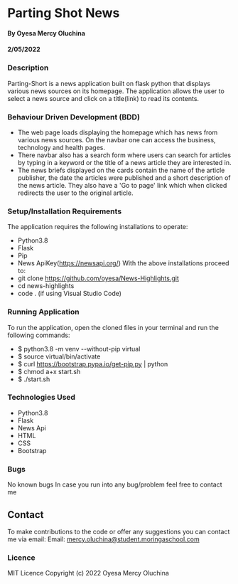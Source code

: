 # Parting Shot News
#### By Oyesa Mercy Oluchina
#### 2/05/2022

### Description
Parting-Short is a news application built on flask python that displays various news sources on its homepage. The application allows the user to select a news source and click on a title(link) to read its contents. 

### Behaviour Driven Development (BDD)
* The web page loads displaying the homepage which has news from various news sources. On the navbar one can access the business, technology and health pages.
* There navbar also has a search form where users can search for articles by typing in a keyword or the title of a news article they are interested in.
* The news briefs displayed on the cards contain the name of the article publisher, the date the articles were published and a short description of the news article. They also have a 'Go to page' link which when clicked redirects the user to the original article.


### Setup/Installation Requirements
The application requires the following installations to operate:
* Python3.8
* Flask 
* Pip
* News ApiKey(https://newsapi.org/) 
With the above installations proceed to:
* git clone https://github.com/oyesa/News-Highlights.git
* cd news-highlights
* code . (if using Visual Studio Code) 

### Running Application
To run the application, open the cloned files in your terminal and run the following commands:
* $ python3.8 -m venv --without-pip virtual
* $ source virtual/bin/activate
* $ curl https://bootstrap.pypa.io/get-pip.py | python
* $ chmod a+x start.sh
* $ ./start.sh

### Technologies Used
* Python3.8
* Flask
* News Api
* HTML
* CSS
* Bootstrap

### Bugs
No known bugs
In case you run into any bug/problem feel free to contact me

## Contact
To make contributions to the code or offer any suggestions you can contact me via email:
  Email: mercy.oluchina@student.moringaschool.com

### Licence
 MIT Licence
 Copyright (c) 2022 Oyesa Mercy Oluchina